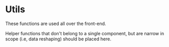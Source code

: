 # Utils

These functions are used all over the front-end.

Helper functions that don't belong to a single component, but are narrow in
scope (i.e, data reshaping) should be placed here.
